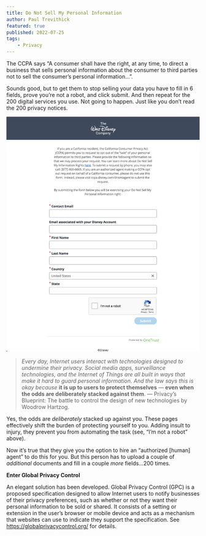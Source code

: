 ```yaml
---
title: Do Not Sell My Personal Information
author: Paul Trevithick
featured: true
published: 2022-07-25
tags: 
    - Privacy
---
```


The CCPA says “A consumer shall have the right, at any time, to direct a business that sells personal information about the consumer to third parties not to sell the consumer’s personal information…”.

Sounds good, but to get them to stop selling your data you have to fill in 6 fields, prove you’re not a robot, and click submit. And then repeat for the 200 digital services you use. Not going to happen. Just like you don’t read the 200 privacy notices.

![disney-dns](/src/assets/blog/disney-dns.webp)

> *Every day, Internet users interact with technologies designed to undermine their privacy. Social media apps, surveillance technologies, and the Internet of Things are all built in ways that make it hard to guard personal information. And the law says this is okay because* **it is up to users to protect themselves** *—* **even when the odds are deliberately stacked against them**. — Privacy’s Blueprint: The battle to control the design of new technologies by Woodrow Hartzog.

Yes, the odds are *deliberately* stacked up against you. These pages effectively shift the burden of protecting yourself to you. Adding insult to injury, they prevent you from automating the task (see, “I’m not a robot” above).

Now it’s true that they give you the option to hire an “authorized [human] agent” to do this for you. But this person has to upload a couple of *additional* documents and fill in a couple *more* fields…200 times.

**Enter Global Privacy Control**

An elegant solution has been developed. Global Privacy Control (GPC) is a proposed specification designed to allow Internet users to notify businesses of their privacy preferences, such as whether or not they want their personal information to be sold or shared. It consists of a setting or extension in the user’s browser or mobile device and acts as a mechanism that websites can use to indicate they support the specification. See https://globalprivacycontrol.org/ for details. 




